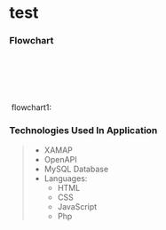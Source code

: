 # test
### Flowchart
<img scr="Flowchart1.jpg" height="100">
flowchart1:


### Technologies Used In Application
>- XAMAP
>- OpenAPI
>- MySQL Database 
>- Languages: 
>   - HTML
>   - CSS
>   - JavaScript 
>   - Php
